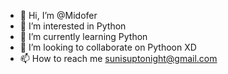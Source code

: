 - 👋 Hi, I’m @Midofer
- 👀 I’m interested in Python
- 🌱 I’m currently learning Python
- 💞️ I’m looking to collaborate on Pythoon XD
- 📫 How to reach me sunisuptonight@gmail.com

